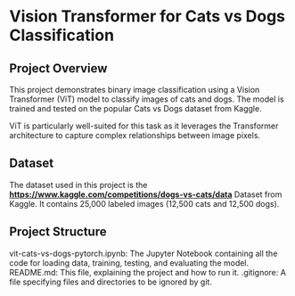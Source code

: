 # Vision Transformer for Cats vs Dogs Classification

## Project Overview

This project demonstrates binary image classification using a Vision Transformer (ViT) model to classify images of cats and dogs. The model is trained and tested on the popular Cats vs Dogs dataset from Kaggle.

ViT is particularly well-suited for this task as it leverages the Transformer architecture to capture complex relationships between image pixels.

## Dataset

The dataset used in this project is the **https://www.kaggle.com/competitions/dogs-vs-cats/data** Dataset from Kaggle. It contains 25,000 labeled images (12,500 cats and 12,500 dogs).

## Project Structure

vit-cats-vs-dogs-pytorch.ipynb: The Jupyter Notebook containing all the code for loading data, training, testing, and evaluating the model.
README.md: This file, explaining the project and how to run it.
.gitignore: A file specifying files and directories to be ignored by git.
